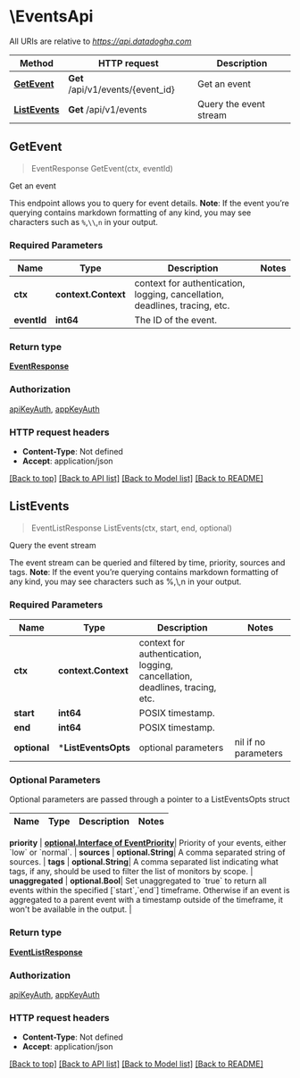 # \EventsApi

All URIs are relative to *https://api.datadoghq.com*

Method | HTTP request | Description
------------- | ------------- | -------------
[**GetEvent**](EventsApi.md#GetEvent) | **Get** /api/v1/events/{event_id} | Get an event
[**ListEvents**](EventsApi.md#ListEvents) | **Get** /api/v1/events | Query the event stream



## GetEvent

> EventResponse GetEvent(ctx, eventId)

Get an event

This endpoint allows you to query for event details.  **Note**: If the event you’re querying contains markdown formatting of any kind, you may see characters such as `%`,`\\`,`n` in your output.

### Required Parameters


Name | Type | Description  | Notes
------------- | ------------- | ------------- | -------------
**ctx** | **context.Context** | context for authentication, logging, cancellation, deadlines, tracing, etc.
**eventId** | **int64**| The ID of the event. | 

### Return type

[**EventResponse**](EventResponse.md)

### Authorization

[apiKeyAuth](../README.md#apiKeyAuth), [appKeyAuth](../README.md#appKeyAuth)

### HTTP request headers

- **Content-Type**: Not defined
- **Accept**: application/json

[[Back to top]](#) [[Back to API list]](../README.md#documentation-for-api-endpoints)
[[Back to Model list]](../README.md#documentation-for-models)
[[Back to README]](../README.md)


## ListEvents

> EventListResponse ListEvents(ctx, start, end, optional)

Query the event stream

The event stream can be queried and filtered by time, priority, sources and tags.  **Note**: If the event you’re querying contains markdown formatting of any kind, you may see characters such as %,\\,n in your output.

### Required Parameters


Name | Type | Description  | Notes
------------- | ------------- | ------------- | -------------
**ctx** | **context.Context** | context for authentication, logging, cancellation, deadlines, tracing, etc.
**start** | **int64**| POSIX timestamp. | 
**end** | **int64**| POSIX timestamp. | 
 **optional** | ***ListEventsOpts** | optional parameters | nil if no parameters

### Optional Parameters

Optional parameters are passed through a pointer to a ListEventsOpts struct


Name | Type | Description  | Notes
------------- | ------------- | ------------- | -------------


 **priority** | [**optional.Interface of EventPriority**](.md)| Priority of your events, either &#x60;low&#x60; or &#x60;normal&#x60;. | 
 **sources** | **optional.String**| A comma separated string of sources. | 
 **tags** | **optional.String**| A comma separated list indicating what tags, if any, should be used to filter the list of monitors by scope. | 
 **unaggregated** | **optional.Bool**| Set unaggregated to &#x60;true&#x60; to return all events within the specified [&#x60;start&#x60;,&#x60;end&#x60;] timeframe. Otherwise if an event is aggregated to a parent event with a timestamp outside of the timeframe, it won&#39;t be available in the output. | 

### Return type

[**EventListResponse**](EventListResponse.md)

### Authorization

[apiKeyAuth](../README.md#apiKeyAuth), [appKeyAuth](../README.md#appKeyAuth)

### HTTP request headers

- **Content-Type**: Not defined
- **Accept**: application/json

[[Back to top]](#) [[Back to API list]](../README.md#documentation-for-api-endpoints)
[[Back to Model list]](../README.md#documentation-for-models)
[[Back to README]](../README.md)

